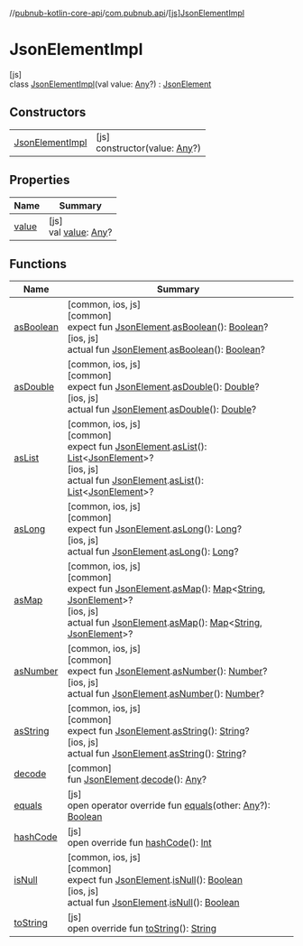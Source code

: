 //[pubnub-kotlin-core-api](../../../index.md)/[com.pubnub.api](../index.md)/[[js]JsonElementImpl](index.md)

# JsonElementImpl

[js]\
class [JsonElementImpl](index.md)(val value: [Any](https://kotlinlang.org/api/latest/jvm/stdlib/kotlin/-any/index.html)?) : [JsonElement](../-json-element/index.md)

## Constructors

| | |
|---|---|
| [JsonElementImpl](-json-element-impl.md) | [js]<br>constructor(value: [Any](https://kotlinlang.org/api/latest/jvm/stdlib/kotlin/-any/index.html)?) |

## Properties

| Name | Summary |
|---|---|
| [value](../-json-element/[js]value.md) | [js]<br>val [value](../-json-element/[js]value.md): [Any](https://kotlinlang.org/api/latest/jvm/stdlib/kotlin/-any/index.html)? |

## Functions

| Name | Summary |
|---|---|
| [asBoolean](../as-boolean.md) | [common, ios, js]<br>[common]<br>expect fun [JsonElement](../-json-element/index.md).[asBoolean](../as-boolean.md)(): [Boolean](https://kotlinlang.org/api/latest/jvm/stdlib/kotlin/-boolean/index.html)?<br>[ios, js]<br>actual fun [JsonElement](../-json-element/index.md).[asBoolean](../as-boolean.md)(): [Boolean](https://kotlinlang.org/api/latest/jvm/stdlib/kotlin/-boolean/index.html)? |
| [asDouble](../as-double.md) | [common, ios, js]<br>[common]<br>expect fun [JsonElement](../-json-element/index.md).[asDouble](../as-double.md)(): [Double](https://kotlinlang.org/api/latest/jvm/stdlib/kotlin/-double/index.html)?<br>[ios, js]<br>actual fun [JsonElement](../-json-element/index.md).[asDouble](../as-double.md)(): [Double](https://kotlinlang.org/api/latest/jvm/stdlib/kotlin/-double/index.html)? |
| [asList](../as-list.md) | [common, ios, js]<br>[common]<br>expect fun [JsonElement](../-json-element/index.md).[asList](../as-list.md)(): [List](https://kotlinlang.org/api/latest/jvm/stdlib/kotlin.collections/-list/index.html)&lt;[JsonElement](../-json-element/index.md)&gt;?<br>[ios, js]<br>actual fun [JsonElement](../-json-element/index.md).[asList](../as-list.md)(): [List](https://kotlinlang.org/api/latest/jvm/stdlib/kotlin.collections/-list/index.html)&lt;[JsonElement](../-json-element/index.md)&gt;? |
| [asLong](../as-long.md) | [common, ios, js]<br>[common]<br>expect fun [JsonElement](../-json-element/index.md).[asLong](../as-long.md)(): [Long](https://kotlinlang.org/api/latest/jvm/stdlib/kotlin/-long/index.html)?<br>[ios, js]<br>actual fun [JsonElement](../-json-element/index.md).[asLong](../as-long.md)(): [Long](https://kotlinlang.org/api/latest/jvm/stdlib/kotlin/-long/index.html)? |
| [asMap](../as-map.md) | [common, ios, js]<br>[common]<br>expect fun [JsonElement](../-json-element/index.md).[asMap](../as-map.md)(): [Map](https://kotlinlang.org/api/latest/jvm/stdlib/kotlin.collections/-map/index.html)&lt;[String](https://kotlinlang.org/api/latest/jvm/stdlib/kotlin/-string/index.html), [JsonElement](../-json-element/index.md)&gt;?<br>[ios, js]<br>actual fun [JsonElement](../-json-element/index.md).[asMap](../as-map.md)(): [Map](https://kotlinlang.org/api/latest/jvm/stdlib/kotlin.collections/-map/index.html)&lt;[String](https://kotlinlang.org/api/latest/jvm/stdlib/kotlin/-string/index.html), [JsonElement](../-json-element/index.md)&gt;? |
| [asNumber](../as-number.md) | [common, ios, js]<br>[common]<br>expect fun [JsonElement](../-json-element/index.md).[asNumber](../as-number.md)(): [Number](https://kotlinlang.org/api/latest/jvm/stdlib/kotlin/-number/index.html)?<br>[ios, js]<br>actual fun [JsonElement](../-json-element/index.md).[asNumber](../as-number.md)(): [Number](https://kotlinlang.org/api/latest/jvm/stdlib/kotlin/-number/index.html)? |
| [asString](../as-string.md) | [common, ios, js]<br>[common]<br>expect fun [JsonElement](../-json-element/index.md).[asString](../as-string.md)(): [String](https://kotlinlang.org/api/latest/jvm/stdlib/kotlin/-string/index.html)?<br>[ios, js]<br>actual fun [JsonElement](../-json-element/index.md).[asString](../as-string.md)(): [String](https://kotlinlang.org/api/latest/jvm/stdlib/kotlin/-string/index.html)? |
| [decode](../decode.md) | [common]<br>fun [JsonElement](../-json-element/index.md).[decode](../decode.md)(): [Any](https://kotlinlang.org/api/latest/jvm/stdlib/kotlin/-any/index.html)? |
| [equals](../-json-element/[js]equals.md) | [js]<br>open operator override fun [equals](../-json-element/[js]equals.md)(other: [Any](https://kotlinlang.org/api/latest/jvm/stdlib/kotlin/-any/index.html)?): [Boolean](https://kotlinlang.org/api/latest/jvm/stdlib/kotlin/-boolean/index.html) |
| [hashCode](../-json-element/[js]hash-code.md) | [js]<br>open override fun [hashCode](../-json-element/[js]hash-code.md)(): [Int](https://kotlinlang.org/api/latest/jvm/stdlib/kotlin/-int/index.html) |
| [isNull](../is-null.md) | [common, ios, js]<br>[common]<br>expect fun [JsonElement](../-json-element/index.md).[isNull](../is-null.md)(): [Boolean](https://kotlinlang.org/api/latest/jvm/stdlib/kotlin/-boolean/index.html)<br>[ios, js]<br>actual fun [JsonElement](../-json-element/index.md).[isNull](../is-null.md)(): [Boolean](https://kotlinlang.org/api/latest/jvm/stdlib/kotlin/-boolean/index.html) |
| [toString](to-string.md) | [js]<br>open override fun [toString](to-string.md)(): [String](https://kotlinlang.org/api/latest/jvm/stdlib/kotlin/-string/index.html) |
